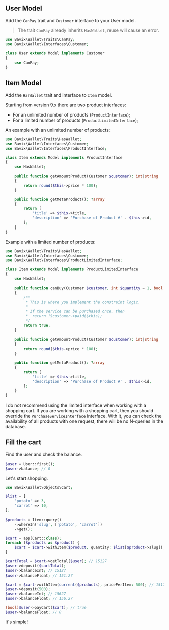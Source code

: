 ## User Model

Add the `CanPay` trait and `Customer` interface to your User model.

> The trait `CanPay` already inherits `HasWallet`, reuse will cause an error.

```php
use Bavix\Wallet\Traits\CanPay;
use Bavix\Wallet\Interfaces\Customer;

class User extends Model implements Customer
{
    use CanPay;
}
```

## Item Model

Add the `HasWallet` trait and interface to `Item` model.

Starting from version 9.x there are two product interfaces:
- For an unlimited number of products (`ProductInterface`);
- For a limited number of products (`ProductLimitedInterface`);

An example with an unlimited number of products:
```php
use Bavix\Wallet\Traits\HasWallet;
use Bavix\Wallet\Interfaces\Customer;
use Bavix\Wallet\Interfaces\ProductInterface;

class Item extends Model implements ProductInterface
{
    use HasWallet;

    public function getAmountProduct(Customer $customer): int|string
    {
        return round($this->price * 100);
    }

    public function getMetaProduct(): ?array
    {
        return [
            'title' => $this->title, 
            'description' => 'Purchase of Product #' . $this->id,
        ];
    }
}
```

Example with a limited number of products:
```php
use Bavix\Wallet\Traits\HasWallet;
use Bavix\Wallet\Interfaces\Customer;
use Bavix\Wallet\Interfaces\ProductLimitedInterface;

class Item extends Model implements ProductLimitedInterface
{
    use HasWallet;

    public function canBuy(Customer $customer, int $quantity = 1, bool $force = false): bool
    {
        /**
         * This is where you implement the constraint logic. 
         * 
         * If the service can be purchased once, then
         *  return !$customer->paid($this);
         */
        return true; 
    }
    
    public function getAmountProduct(Customer $customer): int|string
    {
        return round($this->price * 100);
    }

    public function getMetaProduct(): ?array
    {
        return [
            'title' => $this->title, 
            'description' => 'Purchase of Product #' . $this->id,
        ];
    }
}
```

I do not recommend using the limited interface when working with a shopping cart.
If you are working with a shopping cart, then you should override the `PurchaseServiceInterface` interface.
With it, you can check the availability of all products with one request, there will be no N-queries in the database.

## Fill the cart

Find the user and check the balance.

```php
$user = User::first();
$user->balance; // 0
```

Let's start shopping.

```php
use Bavix\Wallet\Objects\Cart;

$list = [
    'potato' => 3,
    'carrot' => 10,
];

$products = Item::query()
    ->whereIn('slug', ['potato', 'carrot'])
    ->get();

$cart = app(Cart::class);
foreach ($products as $product) {
    $cart = $cart->withItem($product, quantity: $list[$product->slug]);
}

$cartTotal = $cart->getTotal($user); // 15127
$user->deposit($cartTotal); 
$user->balanceInt; // 15127
$user->balanceFloat; // 151.27

$cart = $cart->withItem(current($products), pricePerItem: 500); // 15127+500
$user->deposit(500);
$user->balanceInt; // 15627
$user->balanceFloat; // 156.27

(bool)$user->payCart($cart); // true
$user->balanceFloat; // 0
```

It's simple!
